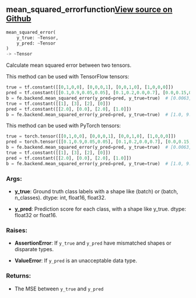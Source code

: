## mean_squared_error<span class="tag">function</span><a class="sourcelink" href=https://github.com/fastestimator/fastestimator/blob/r1.1/fastestimator/backend/mean_squared_error.py/#L25-L69>View source on Github</a>
```python
mean_squared_error(
	y_true: ~Tensor,
	y_pred: ~Tensor
)
-> ~Tensor
```
Calculate mean squared error between two tensors.

This method can be used with TensorFlow tensors:
```python
true = tf.constant([[0,1,0,0], [0,0,0,1], [0,0,1,0], [1,0,0,0]])
pred = tf.constant([[0.1,0.9,0.05,0.05], [0.1,0.2,0.0,0.7], [0.0,0.15,0.8,0.05], [1.0,0.0,0.0,0.0]])
b = fe.backend.mean_squared_error(y_pred=pred, y_true=true)  # [0.0063, 0.035, 0.016, 0.0]
true = tf.constant([[1], [3], [2], [0]])
pred = tf.constant([[2.0], [0.0], [2.0], [1.0]])
b = fe.backend.mean_squared_error(y_pred=pred, y_true=true)  # [1.0, 9.0, 0.0, 1.0]
```

This method can be used with PyTorch tensors:
```python
true = torch.tensor([[0,1,0,0], [0,0,0,1], [0,0,1,0], [1,0,0,0]])
pred = torch.tensor([[0.1,0.9,0.05,0.05], [0.1,0.2,0.0,0.7], [0.0,0.15,0.8,0.05], [1.0,0.0,0.0,0.0]])
b = fe.backend.mean_squared_error(y_pred=pred, y_true=true)  # [0.0063, 0.035, 0.016, 0.0]
true = tf.constant([[1], [3], [2], [0]])
pred = tf.constant([[2.0], [0.0], [2.0], [1.0]])
b = fe.backend.mean_squared_error(y_pred=pred, y_true=true)  # [1.0, 9.0, 0.0, 1.0]
```


<h3>Args:</h3>


* **y_true**: Ground truth class labels with a shape like (batch) or (batch, n_classes). dtype: int, float16, float32.

* **y_pred**: Prediction score for each class, with a shape like y_true. dtype: float32 or float16. 

<h3>Raises:</h3>


* **AssertionError**: If `y_true` and `y_pred` have mismatched shapes or disparate types.

* **ValueError**: If `y_pred` is an unacceptable data type.

<h3>Returns:</h3>

<ul class="return-block"><li>    The MSE between <code>y_true</code> and <code>y_pred</code>

</li></ul>

